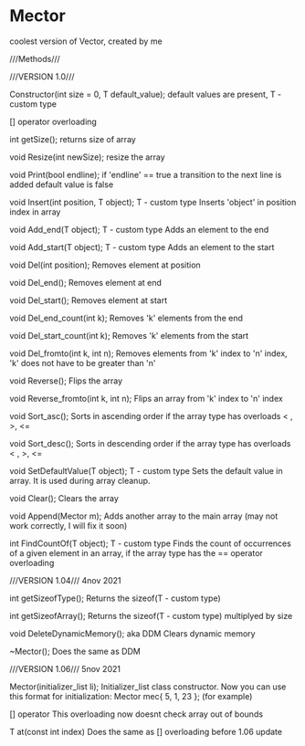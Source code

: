 # Mector
coolest version of Vector, created by me

///Methods///

///VERSION 1.0///

Constructor(int size = 0, T default_value);
default values are present, T - custom type

[] operator overloading

int getSize();
returns size of array

void Resize(int newSize);
resize the array

void Print(bool endline);
if 'endline' == true a transition to the next line is added
default value is false

void Insert(int position, T object); T - custom type
Inserts 'object' in position index in array

void Add_end(T object); T - custom type
Adds an element to the end

void Add_start(T object); T - custom type
Adds an element to the start

void Del(int position);
Removes element at position

void Del_end();
Removes element at end

void Del_start();
Removes element at start

void Del_end_count(int k);
Removes 'k' elements from the end

void Del_start_count(int k);
Removes 'k' elements from the start

void Del_fromto(int k, int n);
Removes elements from 'k' index to 'n' index, 
'k' does not have to be greater than 'n'

void Reverse();
Flips the array

void Reverse_fromto(int k, int n);
Flips an array from 'k' index to 'n' index

void Sort_asc();
Sorts in ascending order if the array type has overloads < , >, <=

void Sort_desc();
Sorts in descending order if the array type has overloads < , >, <=

void SetDefaultValue(T object); T - custom type
Sets the default value in array.
It is used during array cleanup.

void Clear();
Clears the array

void Append(Mector m);
Adds another array to the main array
(may not work correctly, I will fix it soon)

int FindCountOf(T object); T - custom type
Finds the count of occurrences of a given element in an array, if the array type has the == operator overloading

///VERSION 1.04///  4nov 2021

int getSizeofType();
Returns the sizeof(T - custom type)

int getSizeofArray();
Returns the sizeof(T - custom type) multiplyed by size

void DeleteDynamicMemory(); aka DDM
Сlears dynamic memory

~Mector();
Does the same as DDM

///VERSION 1.06///  5nov 2021

Mector(initializer_list<T> li);
Initializer_list class constructor.
Now you can use this format for initialization:
Mector <int> mec{ 5, 1, 23 }; (for example)
  
[] operator
This overloading now doesnt check array out of bounds
  
T at(const int index)
Does the same as [] overloading before 1.06 update
